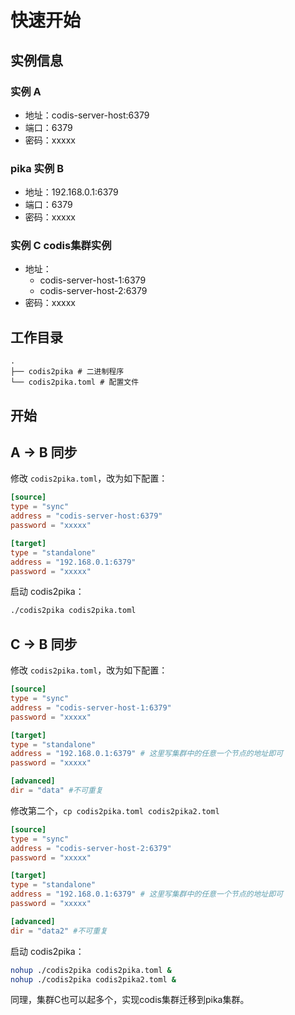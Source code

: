 # 快速开始

## 实例信息

### 实例 A

- 地址：codis-server-host:6379
- 端口：6379
- 密码：xxxxx

### pika 实例 B

- 地址：192.168.0.1:6379
- 端口：6379
- 密码：xxxxx

### 实例 C codis集群实例

- 地址：
    - codis-server-host-1:6379
    - codis-server-host-2:6379
- 密码：xxxxx

## 工作目录

```
.
├── codis2pika # 二进制程序
└── codis2pika.toml # 配置文件
```

## 开始

## A -> B 同步

修改 `codis2pika.toml`，改为如下配置：

```toml
[source]
type = "sync"
address = "codis-server-host:6379"
password = "xxxxx"

[target]
type = "standalone"
address = "192.168.0.1:6379"
password = "xxxxx"
```

启动 codis2pika：

```bash
./codis2pika codis2pika.toml
```

## C -> B 同步

修改 `codis2pika.toml`，改为如下配置：

```toml
[source]
type = "sync"
address = "codis-server-host-1:6379"
password = "xxxxx"

[target]
type = "standalone"
address = "192.168.0.1:6379" # 这里写集群中的任意一个节点的地址即可
password = "xxxxx"

[advanced]
dir = "data" #不可重复
```
修改第二个，`cp codis2pika.toml codis2pika2.toml`
```toml
[source]
type = "sync"
address = "codis-server-host-2:6379"
password = "xxxxx"

[target]
type = "standalone"
address = "192.168.0.1:6379" # 这里写集群中的任意一个节点的地址即可
password = "xxxxx"

[advanced]
dir = "data2" #不可重复
```

启动 codis2pika：

```bash
nohup ./codis2pika codis2pika.toml &
nohup ./codis2pika codis2pika2.toml &
```

同理，集群C也可以起多个，实现codis集群迁移到pika集群。